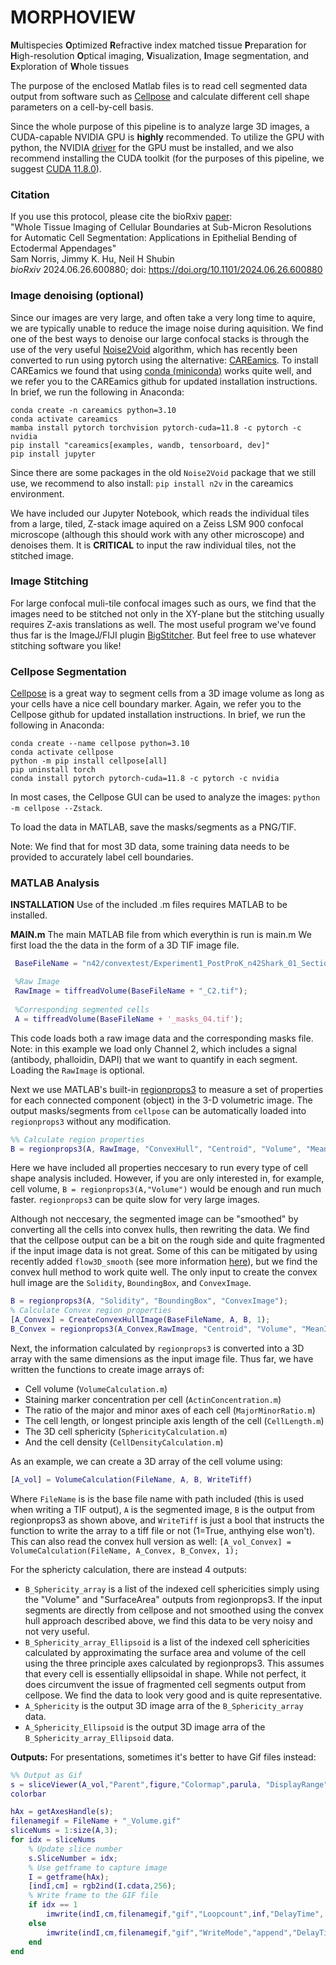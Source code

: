 # MORPHOVIEW
**M**ultispecies **O**ptimized **R**efractive index matched tissue **P**reparation for **H**igh-resolution **O**ptical imaging, **V**isualization, **I**mage segmentation, and **E**xploration of **W**hole tissues

The purpose of the enclosed Matlab files is to read cell segmented data output from software such as [Cellpose](https://github.com/MouseLand/cellpose) and calculate different cell shape parameters on a cell-by-cell basis.

Since the whole purpose of this pipeline is to analyze large 3D images, a CUDA-capable NVIDIA GPU is **highly** recommended. To utilize the GPU with python, the NVIDIA [driver](https://www.nvidia.com/en-us/drivers/) for the GPU must be installed, and we also recommend installing the CUDA toolkit (for the purposes of this pipeline, we suggest [CUDA 11.8.0](https://developer.nvidia.com/cuda-toolkit-archive)).


### Citation
If you use this protocol, please cite the bioRxiv [paper](https://www.biorxiv.org/content/10.1101/2024.06.26.600880v1):<br />
"Whole Tissue Imaging of Cellular Boundaries at Sub-Micron Resolutions for Automatic Cell Segmentation: Applications in Epithelial Bending of Ectodermal Appendages" <br />
Sam Norris, Jimmy K. Hu, Neil H Shubin<br />
_bioRxiv_ 2024.06.26.600880; doi: https://doi.org/10.1101/2024.06.26.600880


### Image denoising (optional)
Since our images are very large, and often take a very long time to aquire, we are typically unable to reduce the image noise during aquisition. We find one of the best ways to denoise our large confocal stacks is through the use of the very useful [Noise2Void](https://github.com/juglab/n2v) algorithm, which has recently been converted to run using pytorch using the alternative: [CAREamics](https://careamics.github.io/0.1/). To install CAREamics we found that using [conda (miniconda)](https://www.anaconda.com/docs/main) works quite well, and we refer you to the CAREamics github for updated installation instructions. In brief, we run the following in Anaconda:

```
conda create -n careamics python=3.10
conda activate careamics
mamba install pytorch torchvision pytorch-cuda=11.8 -c pytorch -c nvidia
pip install "careamics[examples, wandb, tensorboard, dev]"
pip install jupyter
```
Since there are some packages in the old `Noise2Void` package that we still use, we recommend to also install: `pip install n2v` in the careamics environment.

We have included our Jupyter Notebook, which reads the individual tiles from a large, tiled, Z-stack image aquired on a Zeiss LSM 900 confocal microscope (although this should work with any other microscope) and denoises them. It is **CRITICAL** to input the raw individual tiles, not the stitched image.

### Image Stitching
For large confocal muli-tile confocal images such as ours, we find that the images need to be stitched not only in the XY-plane but the stitching usually requires Z-axis translations as well. The most useful program we've found thus far is the ImageJ/FIJI plugin [BigStitcher](https://imagej.net/plugins/bigstitcher/). But feel free to use whatever stitching software you like! 

### Cellpose Segmentation
[Cellpose](https://github.com/MouseLand/cellpose) is a great way to segment cells from a 3D image volume as long as your cells have a nice cell boundary marker. Again, we refer you to the Cellpose github for updated installation instructions. In brief, we run the following in Anaconda:
```
conda create --name cellpose python=3.10
conda activate cellpose
python -m pip install cellpose[all]
pip uninstall torch
conda install pytorch pytorch-cuda=11.8 -c pytorch -c nvidia
```
In most cases, the Cellpose GUI can be used to analyze the images: `python -m cellpose --Zstack`.

To load the data in MATLAB, save the masks/segments as a PNG/TIF.

Note: We find that for most 3D data, some training data needs to be provided to accurately label cell boundaries. 

### MATLAB Analysis

**INSTALLATION**
Use of the included .m files requires MATLAB to be installed.

**MAIN.m**
The main MATLAB file from which everythin is run is main.m 
We first load the the data in the form of a 3D TIF image file.
```Matlab
 BaseFileName = "n42/convextest/Experiment1_PostProK_n42Shark_01_Section1_Stitched";

 %Raw Image
 RawImage = tiffreadVolume(BaseFileName + "_C2.tif");
 
 %Corresponding segmented cells
 A = tiffreadVolume(BaseFileName + '_masks_04.tif');
```
This code loads both a raw image data and the corresponding masks file. Note: in this example we load only Channel 2, which includes a signal (antibody, phalloidin, DAPI) that we want to quantify in each segment. Loading the `RawImage` is optional.

Next we use MATLAB's built-in [regionprops3](https://www.mathworks.com/help/images/ref/regionprops3.html) to measure a set of properties for each connected component (object) in the 3-D volumetric image. The output masks/segments from `cellpose` can be automatically loaded into `regionprops3` without any modification.  

```Matlab
%% Calculate region properties
B = regionprops3(A, RawImage, "ConvexHull", "Centroid", "Volume", "MeanIntensity", "PrincipalAxisLength", "ConvexVolume", "Solidity", "BoundingBox", "ConvexImage", "SurfaceArea");
```
Here we have included all properties neccesary to run every type of cell shape analysis included. However, if you are only interested in, for example, cell volume, `B = regionprops3(A,"Volume")` would be enough and run much faster. `regionprops3` can be quite slow for very large images.

Although not neccesary, the segmented image can be "smoothed" by converting all the cells into convex hulls, then rewriting the data. We find that the cellpose output can be a bit on the rough side and quite fragmented if the input image data is not great. Some of this can be mitigated by using recently added `flow3D_smooth` (see more information [here](https://cellpose.readthedocs.io/en/latest/do3d.html#segmentation-settings)), but we find the convex hull method to work quite well. The only input to create the convex hull image are the `Solidity`, `BoundingBox`, and `ConvexImage`.

```Matlab
B = regionprops3(A, "Solidity", "BoundingBox", "ConvexImage");
% Calculate Convex region properties
[A_Convex] = CreateConvexHullImage(BaseFileName, A, B, 1);
B_Convex = regionprops3(A_Convex,RawImage, "Centroid", "Volume", "MeanIntensity", "PrincipalAxisLength", "ConvexHull", "SurfaceArea");
```

Next, the information calculated by `regionprops3` is converted into a 3D array with the same dimensions as the input image file. Thus far, we have written the functions to create image arrays of:
- Cell volume (`VolumeCalculation.m`)
- Staining marker concentration per cell (`ActinConcentration.m`)
- The ratio of the major and minor axes of each cell (`MajorMinorRatio.m`)
- The cell length, or longest principle axis length of the cell (`CellLength.m`)
- The 3D cell sphericity (`SphericityCalculation.m`)
- And the cell density (`CellDensityCalculation.m`)

As an example, we can create a 3D array of the cell volume using:
```Matlab
[A_vol] = VolumeCalculation(FileName, A, B, WriteTiff)
```
Where `FileName` is is the base file name with path included (this is used when writing a TIF output), `A` is the segmented image,  `B` is the output from regionprops3 as shown above, and `WriteTiff` is just a bool that instructs the function to write the array to a tiff file or not (1=True, anthying else won't). This can also read the convex hull version as well: `[A_vol_Convex] = VolumeCalculation(FileName, A_Convex, B_Convex, 1);`

For the sphericty calculation, there are instead 4 outputs:
- `B_Sphericity_array` is a list of the indexed cell sphericities simply using the "Volume" and "SurfaceArea" outputs from regionprops3. If the input segments are directly from cellpose and not smoothed using the convex hull approach described above, we find this data to be very noisy and not very useful.
- `B_Sphericity_array_Ellipsoid` is a list of the indexed cell sphericities calculated by approximating the surface area and volume of the cell using the three principle axes calculated by regionprops3. This assumes that every cell is essentially ellipsoidal in shape. While not perfect, it does circumvent the issue of fragmented cell segments output from cellpose. We find the data to look very good and is quite representative.
- `A_Sphericity` is the output 3D image arra of the `B_Sphericity_array` data.
- `A_Sphericity_Ellipsoid` is the output 3D image arra of the `B_Sphericity_array_Ellipsoid` data.

**Outputs:**
For presentations, sometimes it's better to have Gif files instead:
```Matlab
%% Output as Gif
s = sliceViewer(A_vol,"Parent",figure,"Colormap",parula, "DisplayRange",[P_vol(1) P_vol(5)])
colorbar

hAx = getAxesHandle(s);
filenamegif = FileName + "_Volume.gif"
sliceNums = 1:size(A,3);
for idx = sliceNums
    % Update slice number
    s.SliceNumber = idx;
    % Use getframe to capture image
    I = getframe(hAx);
    [indI,cm] = rgb2ind(I.cdata,256);
    % Write frame to the GIF file
    if idx == 1
        imwrite(indI,cm,filenamegif,"gif","Loopcount",inf,"DelayTime", 0.01);
    else
        imwrite(indI,cm,filenamegif,"gif","WriteMode","append","DelayTime", 0.01);
    end
end
```
